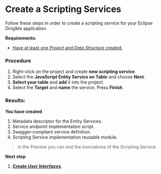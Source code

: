 # **Create a Scripting Services**

Follow these steps in order to create a scripting service for your Eclipse Dirigible application.

**Requirements:**
* [Have at least one _Project_ and _Data Structure_ created.](https://github.com/dirigiblelabs/curriculum/tree/master/KalinaGeorgieva/DataStructures.md)

### Procedure
1. Right-click on the project and create **new scripting service**.
2. Select the **JavaScript Entity Service on Table** and choose **Next**.
3. **Select your table** and **add** it into the project.
4. Select the **Target** and **name** the service. Press **Finish**.

### Results:
**You have created**
1. Metadata descriptor for the Entity Services.
2. Service andpoint implementation script.
3. Swagger-compliant service definition.
4. Scripting Service implementation reusable module.

 >In the Preview you can test the invocationa of the Scripting Service.

**Next step**
1. [**Create _User Interfaces_**](https://github.com/dirigiblelabs/curriculum/tree/master/KalinaGeorgieva/UserInterfaces.md).
